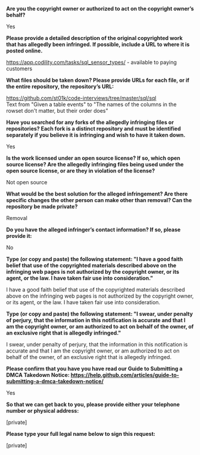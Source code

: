 **Are you the copyright owner or authorized to act on the copyright owner’s behalf?** 

Yes

**Please provide a detailed description of the original copyrighted work that has allegedly been infringed. If possible, include a URL to where it is posted online.** 

https://app.codility.com/tasks/sql_sensor_types/ - available to paying customers

**What files should be taken down? Please provide URLs for each file, or if the entire repository, the repository’s URL:** 

https://github.com/st01k/code-interviews/tree/master/sql/sql   
Text from "Given a table events" to "The names of the columns in the rowset don't matter, but their order does"

**Have you searched for any forks of the allegedly infringing files or repositories? Each fork is a distinct repository and must be identified separately if you believe it is infringing and wish to have it taken down.** 

Yes

**Is the work licensed under an open source license? If so, which open source license? Are the allegedly infringing files being used under the open source license, or are they in violation of the license?** 

Not open source

**What would be the best solution for the alleged infringement? Are there specific changes the other person can make other than removal? Can the repository be made private?** 

Removal

**Do you have the alleged infringer’s contact information? If so, please provide it:**

No

**Type (or copy and paste) the following statement: "I have a good faith belief that use of the copyrighted materials described above on the infringing web pages is not authorized by the copyright owner, or its agent, or the law. I have taken fair use into consideration."** 

I have a good faith belief that use of the copyrighted materials described above on the infringing web pages is not authorized by the copyright owner, or its agent, or the law. I have taken fair use into consideration.

**Type (or copy and paste) the following statement: "I swear, under penalty of perjury, that the information in this notification is accurate and that I am the copyright owner, or am authorized to act on behalf of the owner, of an exclusive right that is allegedly infringed."** 

I swear, under penalty of perjury, that the information in this notification is accurate and that I am the copyright owner, or am authorized to act on behalf of the owner, of an exclusive right that is allegedly infringed.

**Please confirm that you have you have read our Guide to Submitting a DMCA Takedown Notice: https://help.github.com/articles/guide-to-submitting-a-dmca-takedown-notice/** 

Yes

**So that we can get back to you, please provide either your telephone number or physical address:** 

[private]

**Please type your full legal name below to sign this request:** 

[private]

